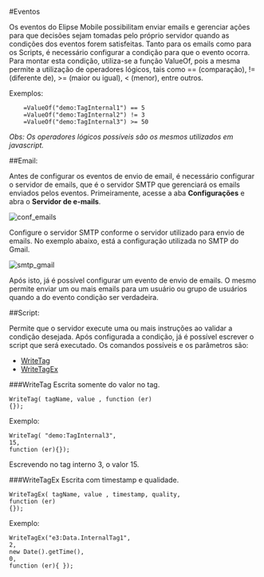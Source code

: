 #Eventos

Os eventos do Elipse Mobile possibilitam enviar emails e gerenciar ações para que decisões sejam tomadas pelo próprio servidor quando as condições dos eventos forem satisfeitas.
Tanto para os emails como para os Scripts, é necessário configurar a condição para que o evento ocorra. Para montar esta condição, utiliza-se a função ValueOf, pois a mesma permite a utilização de operadores lógicos, tais como == (comparação), != (diferente de), >= (maior ou igual), < (menor), entre outros. 

Exemplos:
```
	=ValueOf("demo:TagInternal1") == 5
	=ValueOf("demo:TagInternal2") != 3
	=ValueOf("demo:TagInternal3") >= 50
```

*Obs: Os operadores lógicos possíveis são os mesmos utilizados em javascript.*

##Email:

Antes de configurar os eventos de envio de email, é necessário configurar o servidor de emails, que é o servidor SMTP que gerenciará os emails enviados pelos eventos.
Primeiramente, acesse a aba **Configurações** e abra o **Servidor de e-mails**.

![conf_emails](https://cloud.githubusercontent.com/assets/26389485/23870495/59624c0c-0805-11e7-8986-982a5f2e3a60.png)

Configure o servidor SMTP conforme o servidor utilizado para envio de emails.
No exemplo abaixo, está a configuração utilizada no SMTP do Gmail.

![smtp_gmail](https://cloud.githubusercontent.com/assets/26389485/23870246/99d9a56a-0804-11e7-8396-f8da5003b032.png)

Após isto, já é possível configurar um evento de envio de emails. O mesmo permite enviar um ou mais emails para um usuário ou grupo de usuários quando a do evento condição ser verdadeira.

##Script:

Permite que o servidor execute uma ou mais instruções ao validar a condição desejada.
	Após configurada a condição, já é possível escrever o script que será executado. Os comandos possíveis e os parâmetros são:

* [WriteTag](###WriteTag)
* [WriteTagEx](###WriteTagEx)

###WriteTag 
Escrita somente do valor no tag.

```
WriteTag( tagName, value , function (er) 
{});
```

Exemplo:
```
WriteTag( "demo:TagInternal3",
15,
function (er){});
```
Escrevendo no tag interno 3, o valor 15.

###WriteTagEx 
Escrita com timestamp e qualidade.

```
WriteTagEx( tagName, value , timestamp, quality, 
function (er) 
{});
```

Exemplo:
```
WriteTagEx("e3:Data.InternalTag1", 
2,
new Date().getTime(), 
0,
function (er){ });
```
